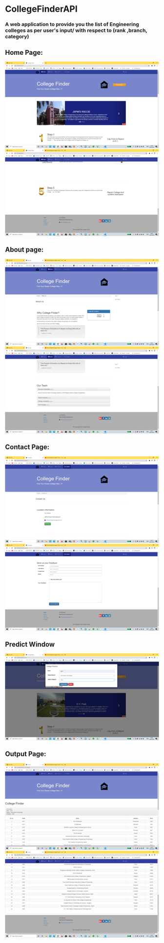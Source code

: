 # CollegeFinderAPI
### A web application to provide you the list of Engineering colleges as per user's input/ with respect to (rank ,branch, category) 
## Home Page:
![](home1.png)
![](home2.png)
## About page:
![](about1.png)
![](about2.png)
## Contact Page: 
![](contact1.png)
![](contact2.png)
## Predict Window
![](predict.png)
## Output Page:
![](output1.png)
![](output2.png)
